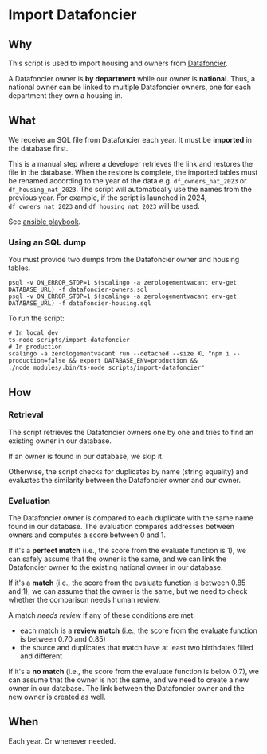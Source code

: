 # Import Datafoncier

## Why

This script is used to import housing and owners from [Datafoncier](https://doc-datafoncier.cerema.fr/doc/ff/).

A Datafoncier owner is **by department** while our owner is **national**.
Thus, a national owner can be linked to multiple Datafoncier owners, one for
each department they own a housing in.

## What

We receive an SQL file from Datafoncier each year.
It must be **imported** in the database first.

This is a manual step where a developer retrieves the link and restores the file
in the database. When the restore is complete, the imported tables must be
renamed according to the year of the data e.g. `df_owners_nat_2023` or
`df_housing_nat_2023`. The script will automatically use the names from the previous year. For example, if the script is launched in 2024, `df_owners_nat_2023` and `df_housing_nat_2023` will be used.

See [ansible playbook](../../tools/import-raw-datafoncier/README.md).

### Using an SQL dump

You must provide two dumps from the Datafoncier owner and housing tables.

```shell
psql -v ON_ERROR_STOP=1 $(scalingo -a zerologementvacant env-get DATABASE_URL) -f datafoncier-owners.sql
psql -v ON_ERROR_STOP=1 $(scalingo -a zerologementvacant env-get DATABASE_URL) -f datafoncier-housing.sql
```

To run the script:

```shell
# In local dev
ts-node scripts/import-datafoncier
# In production
scalingo -a zerologementvacant run --detached --size XL "npm i --production=false && export DATABASE_ENV=production && ./node_modules/.bin/ts-node scripts/import-datafoncier"
```

## How

### Retrieval

The script retrieves the Datafoncier owners one by one and tries to find
an existing owner in our database.

If an owner is found in our database, we skip it.

Otherwise, the script checks for duplicates by name (string equality)
and evaluates the similarity between the Datafoncier owner and our owner.

### Evaluation

The Datafoncier owner is compared to each duplicate with the same name found
in our database. The evaluation compares addresses between owners
and computes a score between 0 and 1.

If it's a **perfect match** (i.e., the score from the evaluate function is 1),
we can safely assume that the owner is the same, and we can link the Datafoncier
owner to the existing national owner in our database.

If it's a **match** (i.e., the score from the evaluate function is between
0.85 and 1), we can assume that the owner is the same, but we need to check
whether the comparison needs human review.

A match *needs review* if any of these conditions are met:
- each match is a **review match** (i.e., the score from the evaluate function
is between 0.70 and 0.85)
- the source and duplicates that match have at least two birthdates filled and
different

If it's a **no match** (i.e., the score from the evaluate function is below 0.7),
we can assume that the owner is not the same, and we need to create a new owner
in our database. The link between the Datafoncier owner and the new owner is
created as well.

## When

Each year. Or whenever needed.
